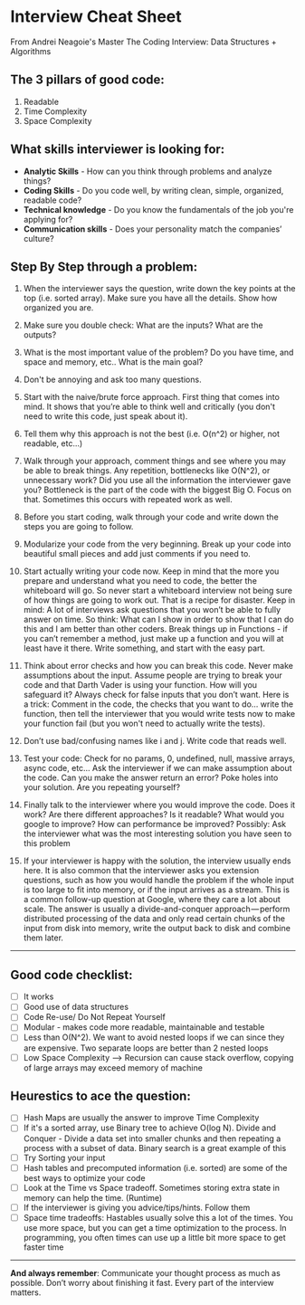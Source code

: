 # Interview Cheat Sheet

From Andrei Neagoie's Master The Coding Interview: Data Structures + Algorithms

## The 3 pillars of good code:

1. Readable
2. Time Complexity
3. Space Complexity

## What skills interviewer is looking for:

- **Analytic Skills** - How can you think through problems and analyze things?
- **Coding Skills** - Do you code well, by writing clean, simple, organized, readable code?
- **Technical knowledge** - Do you know the fundamentals of the job you're applying for?
- **Communication skills** - Does your personality match the companies’ culture?

## Step By Step through a problem:

1. When the interviewer says the question, write down the key points at the top (i.e. sorted array). Make sure you have all the details. Show how organized you are.

2. Make sure you double check: What are the inputs? What are the outputs?

3. What is the most important value of the problem? Do you have time, and space and memory, etc.. What is the main goal?
4. Don't be annoying and ask too many questions.

5. Start with the naive/brute force approach. First thing that comes into mind. It shows that you’re able to think well and critically (you don't need to write this code, just speak about it).

6. Tell them why this approach is not the best (i.e. O(n^2) or higher, not readable, etc...)

7. Walk through your approach, comment things and see where you may be able to break things. Any repetition, bottlenecks like O(N^2), or unnecessary work? Did you use all the information the interviewer gave you? Bottleneck is the part of the code with the biggest Big O. Focus on that. Sometimes this occurs with repeated work as well.

8. Before you start coding, walk through your code and write down the steps you are going to follow.

9. Modularize your code from the very beginning. Break up your code into beautiful small pieces and add just comments if you need to.

10. Start actually writing your code now. Keep in mind that the more you prepare and understand what you need to code, the better the whiteboard will go. So never start a whiteboard interview not being sure of how things are going to work out. That is a recipe for disaster. Keep in mind: A lot of interviews ask questions that you won’t be able to fully answer on time. So think: What can I show in order to show that I can do this and I am better than other coders. Break things up in Functions - if you can’t remember a method, just make up a function and you will at least have it there. Write something, and start with the easy part.

11. Think about error checks and how you can break this code. Never make assumptions about the input. Assume people are trying to break your code and that Darth Vader is using your function. How will you safeguard it? Always check for false inputs that you don’t want. Here is a trick: Comment in the code, the checks that you want to do… write the function, then tell the interviewer that you would write tests now to make your function fail (but you won't need to actually write the tests).

12. Don’t use bad/confusing names like i and j. Write code that reads well.

13. Test your code: Check for no params, 0, undefined, null, massive arrays, async code, etc… Ask the interviewer if we can make assumption about the code. Can you make the answer return an error? Poke holes into your solution. Are you repeating yourself?

14. Finally talk to the interviewer where you would improve the code. Does it work? Are there different approaches? Is it readable? What would you google to improve? How can performance be improved? Possibly: Ask the interviewer what was the most interesting solution you have seen to this problem

15. If your interviewer is happy with the solution, the interview usually ends here. It is also common that the interviewer asks you extension questions, such as how you would handle the problem if the whole input is too large to fit into memory, or if the input arrives as a stream. This is a common follow-up question at Google, where they care a lot about scale. The answer is usually a divide-and-conquer approach — perform distributed processing of the data and only read certain chunks of the input from disk into memory, write the output back to disk and combine them later.

---

## Good code checklist:

- [ ] It works
- [ ] Good use of data structures
- [ ] Code Re-use/ Do Not Repeat Yourself
- [ ] Modular - makes code more readable, maintainable and testable
- [ ] Less than O(N^2). We want to avoid nested loops if we can since they are expensive. Two separate loops are better than 2 nested loops
- [ ] Low Space Complexity --> Recursion can cause stack overflow, copying of large arrays may
      exceed memory of machine

## Heurestics to ace the question:

- [ ] Hash Maps are usually the answer to improve Time Complexity
- [ ] If it's a sorted array, use Binary tree to achieve O(log N). Divide and Conquer - Divide a data set into smaller chunks and then repeating a process with a subset of data. Binary search is a great example of this
- [ ] Try Sorting your input
- [ ] Hash tables and precomputed information (i.e. sorted) are some of the best ways to optimize your code
- [ ] Look at the Time vs Space tradeoff. Sometimes storing extra state in memory can help the time. (Runtime)
- [ ] If the interviewer is giving you advice/tips/hints. Follow them
- [ ] Space time tradeoffs: Hastables usually solve this a lot of the times. You use more space, but you can get a time optimization to the process. In programming, you often times can use up a little bit more space to get faster time

---

**And always remember**: Communicate your thought process as much as possible. Don’t worry about finishing it fast. Every part of the interview matters.
